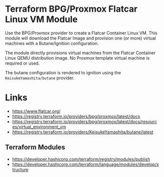 # Terraform BPG/Proxmox Flatcar Linux VM Module


Use the BPG/Proxmox provider to create a Flatcar Container Linux VM. This module will download 
the Flatcar Image and provision one (or more) virtual machines with a Butane/Ignition
configuration.

The module directly provisions virtual machines from the Flatcar Container Linux QEMU
distribution image. No Proxmox template virtual machine is required or used.

The butane configuration is rendered to ignition using the `KeisukeYamashita/butane`
provider.

# Links

- https://www.flatcar.org/
- https://registry.terraform.io/providers/bpg/proxmox/latest/docs
- https://registry.terraform.io/providers/bpg/proxmox/latest/docs/resources/virtual_environment_vm
- https://registry.terraform.io/providers/KeisukeYamashita/butane/latest

## Terraform Modules

- https://developer.hashicorp.com/terraform/registry/modules/publish
- https://developer.hashicorp.com/terraform/language/modules/develop/structure